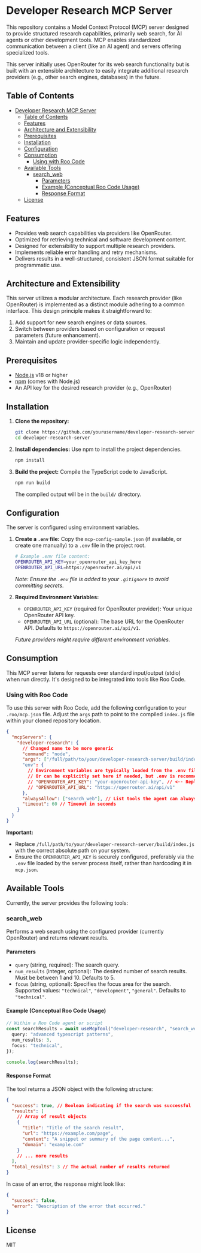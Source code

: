 # Developer Research MCP Server

This repository contains a Model Context Protocol (MCP) server designed to provide structured research capabilities, primarily web search, for AI agents or other development tools. MCP enables standardized communication between a client (like an AI agent) and servers offering specialized tools.

This server initially uses OpenRouter for its web search functionality but is built with an extensible architecture to easily integrate additional research providers (e.g., other search engines, databases) in the future.

## Table of Contents

- [Developer Research MCP Server](#developer-research-mcp-server)
  - [Table of Contents](#table-of-contents)
  - [Features](#features)
  - [Architecture and Extensibility](#architecture-and-extensibility)
  - [Prerequisites](#prerequisites)
  - [Installation](#installation)
  - [Configuration](#configuration)
  - [Consumption](#consumption)
    - [Using with Roo Code](#using-with-roo-code)
  - [Available Tools](#available-tools)
    - [search_web](#search_web)
      - [Parameters](#parameters)
      - [Example (Conceptual Roo Code Usage)](#example-conceptual-roo-code-usage)
      - [Response Format](#response-format)
  - [License](#license)

## Features

- Provides web search capabilities via providers like OpenRouter.
- Optimized for retrieving technical and software development content.
- Designed for extensibility to support multiple research providers.
- Implements reliable error handling and retry mechanisms.
- Delivers results in a well-structured, consistent JSON format suitable for programmatic use.

## Architecture and Extensibility

This server utilizes a modular architecture. Each research provider (like OpenRouter) is implemented as a distinct module adhering to a common interface. This design principle makes it straightforward to:

1. Add support for new search engines or data sources.
2. Switch between providers based on configuration or request parameters (future enhancement).
3. Maintain and update provider-specific logic independently.

## Prerequisites

- [Node.js](https://nodejs.org/) v18 or higher
- [npm](https://docs.npmjs.com/cli/v10/commands/npm-install) (comes with Node.js)
- An API key for the desired research provider (e.g., OpenRouter)

## Installation

1. **Clone the repository:**

   ```bash
   git clone https://github.com/yourusername/developer-research-server.git # Replace with the actual URL
   cd developer-research-server
   ```

2. **Install dependencies:**
   Use npm to install the project dependencies.

   ```bash
   npm install
   ```

3. **Build the project:**
   Compile the TypeScript code to JavaScript.

   ```bash
   npm run build
   ```

   The compiled output will be in the `build/` directory.

## Configuration

The server is configured using environment variables.

1. **Create a `.env` file:**
   Copy the `mcp-config-sample.json` (if available, or create one manually) to a `.env` file in the project root.

   ```bash
   # Example .env file content:
   OPENROUTER_API_KEY=your_openrouter_api_key_here
   OPENROUTER_API_URL=https://openrouter.ai/api/v1
   ```

   _Note: Ensure the `.env` file is added to your `.gitignore` to avoid committing secrets._

2. **Required Environment Variables:**

   - `OPENROUTER_API_KEY` (required for OpenRouter provider): Your unique OpenRouter API key.
   - `OPENROUTER_API_URL` (optional): The base URL for the OpenRouter API. Defaults to `https://openrouter.ai/api/v1`.

   _Future providers might require different environment variables._

## Consumption

This MCP server listens for requests over standard input/output (stdio) when run directly. It's designed to be integrated into tools like Roo Code.

### Using with Roo Code

To use this server with Roo Code, add the following configuration to your `.roo/mcp.json` file. Adjust the `args` path to point to the compiled `index.js` file within your cloned repository location.

```json
{
  "mcpServers": {
    "developer-research": {
      // Changed name to be more generic
      "command": "node",
      "args": ["/full/path/to/your/developer-research-server/build/index.js"], // <-- IMPORTANT: Update this path
      "env": {
        // Environment variables are typically loaded from the .env file
        // Or can be explicitly set here if needed, but .env is recommended for secrets
        // "OPENROUTER_API_KEY": "your-openrouter-api-key", // <-- Replace or load from .env
        // "OPENROUTER_API_URL": "https://openrouter.ai/api/v1"
      },
      "alwaysAllow": ["search_web"], // List tools the agent can always use
      "timeout": 60 // Timeout in seconds
    }
  }
}
```

**Important:**

- Replace `/full/path/to/your/developer-research-server/build/index.js` with the correct absolute path on your system.
- Ensure the `OPENROUTER_API_KEY` is securely configured, preferably via the `.env` file loaded by the server process itself, rather than hardcoding it in `mcp.json`.

## Available Tools

Currently, the server provides the following tools:

### search_web

Performs a web search using the configured provider (currently OpenRouter) and returns relevant results.

#### Parameters

- `query` (string, required): The search query.
- `num_results` (integer, optional): The desired number of search results. Must be between 1 and 10. Defaults to 5.
- `focus` (string, optional): Specifies the focus area for the search. Supported values: `"technical"`, `"development"`, `"general"`. Defaults to `"technical"`.

#### Example (Conceptual Roo Code Usage)

```typescript
// Within a Roo Code agent or script
const searchResults = await useMcpTool("developer-research", "search_web", {
  query: "advanced typescript patterns",
  num_results: 3,
  focus: "technical",
});

console.log(searchResults);
```

#### Response Format

The tool returns a JSON object with the following structure:

```json
{
  "success": true, // Boolean indicating if the search was successful
  "results": [
    // Array of result objects
    {
      "title": "Title of the search result",
      "url": "https://example.com/page",
      "content": "A snippet or summary of the page content...",
      "domain": "example.com"
    }
    // ... more results
  ],
  "total_results": 3 // The actual number of results returned
}
```

In case of an error, the response might look like:

```json
{
  "success": false,
  "error": "Description of the error that occurred."
}
```

## License

MIT
